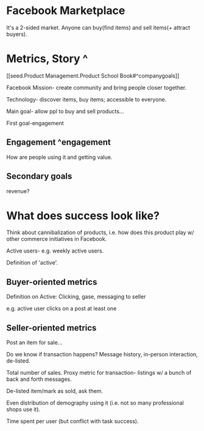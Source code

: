 

# Facebook Marketplace

It's a 2-sided market. Anyone can buy(find items) and sell items(+ attract buyers).

# Metrics, Story ^

[[seed.Product Management.Product School Book#^companygoals]]

Facebook Mission- create community and bring people closer together.

Technology- discover items, buy items; accessible to everyone.

Main goal- allow ppl to buy and sell products...

First goal-engagement
## Engagement ^engagement
How are people using it and getting value.

## Secondary goals
 revenue?

# What does success look like?

Think about cannibalization of products, i.e. how does this product play w/ other commerce initiatives in Facebook.

Active users- e.g. weekly active users.

Definition of 'active'.




## Buyer-oriented metrics 

Definition on Active: Clicking, gase, messaging to seller

e.g. active user clicks on a post at least one


## Seller-oriented metrics

Post an item for sale...

Do we know if transaction happens?
Message history, in-person interaction, de-listed.

Total number of sales.
Proxy metric for transaction- listings w/ a bunch of back and forth messages.

De-listed item/mark as sold, ask them.

Even distribution of demography using it (i.e. not so many professional shops use it).

Time spent per user (but conflict with task success). 





